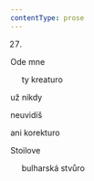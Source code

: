 ```yaml
---
contentType: prose
---
```


<section>

27.

Ode mne

     ty kreaturo

už nikdy

neuvidíš

ani korekturo

Stoilove

     bulharská stvůro

</section>
